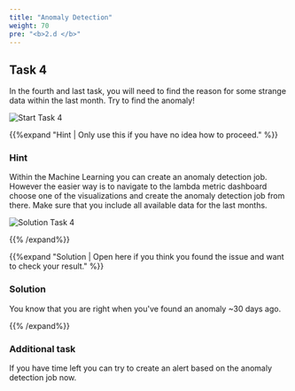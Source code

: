 ```yaml
---
title: "Anomaly Detection"
weight: 70
pre: "<b>2.d </b>"
---
```

## Task 4

In the fourth and last task, you will need to find the reason for some strange data within the last month. Try to find the anomaly!

![Start Task 4](/images/task4-start.png)

{{%expand "Hint | Only use this if you have no idea how to proceed." %}}
### Hint
Within the Machine Learning you can create an anomaly detection job. 
However the easier way is to navigate to the lambda metric dashboard choose one of the visualizations and create the anomaly detection job from there.
Make sure that you include all available data for the last months.

![Solution Task 4](/images/task4-solution.png)

{{% /expand%}}

{{%expand "Solution | Open here if you think you found the issue and want to check your result." %}}
### Solution

You know that you are right when you've found an anomaly ~30 days ago.

{{% /expand%}}

### Additional task

If you have time left you can try to create an alert based on the anomaly detection job now.

